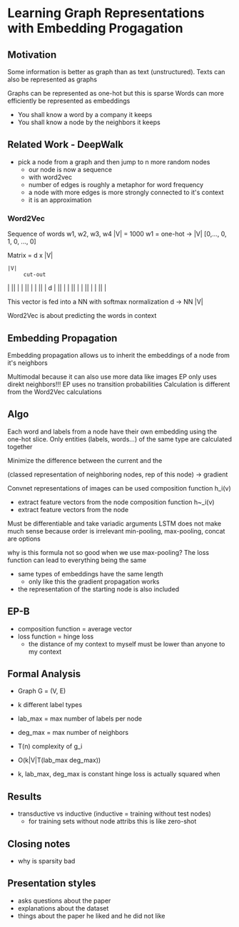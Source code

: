 # Learning Graph Representations with Embedding Progagation

## Motivation
Some information is better as graph than as text (unstructured).
Texts can also be represented as graphs

Graphs can be represented as one-hot but this is sparse
Words can more efficiently be represented as embeddings
- You shall know a word by a company it keeps
- You shall know a node by the neighbors it keeps

## Related Work - DeepWalk
- pick a node from a graph and then jump to n more random nodes
  - our node is now a sequence
  - with word2vec
  - number of edges is roughly a metaphor for word frequency
  - a node with more edges is more strongly connected to it's context
  - it is an approximation
### Word2Vec
Sequence of words w1, w2, w3, w4
|V| = 1000
w1 = one-hot -> |V| [0,..., 0, 1, 0, ..., 0]

Matrix = d x |V|
    
    |V|
         cut-out
  |      ||   |
  |      ||   |
  |      ||   |
d |      ||   |
  |      ||   |
  |      ||   |
  |      ||   |

This vector is fed into a NN with softmax normalization
d -> NN |V| 

Word2Vec is about predicting the words in context

## Embedding Propagation
Embedding propagation allows us to inherit the embeddings of a node from it's neighbors

Multimodal because it can also use more data like images
EP only uses direkt neighbors!!!
EP uses no transition probabilities
Calculation is different from the Word2Vec calculations

## Algo
Each word and labels from a node have their own embedding using the one-hot slice.
Only entities (labels, words...) of the same type are calculated together

Minimize the difference between the current and the 

(classed representation of neighboring nodes, rep of this node) -> gradient

Convnet representations of images can be used
composition function h_i(v)
- extract feature vectors from the node
composition function h~_i(v)
- extract feature vectors from the node

Must be differentiable and take variadic arguments
LSTM does not make much sense because order is irrelevant
min-pooling, max-pooling, concat are options

why is this formula not so good when we use max-pooling?
The loss function can lead to everything being the same

- same types of embeddings have the same length
  - only like this the gradient propagation works
- the representation of the starting node is also included

## EP-B
- composition function = average vector
- loss function = hinge loss
  - the distance of my context to myself must be lower than anyone to my context
## Formal Analysis
- Graph G = (V, E)
- k different label types
- lab_max = max number of labels per node
- deg_max = max number of neighbors
- T(n) complexity of g_i
- O(k|V|T(lab_max deg_max))

- k, lab_max, deg_max is constant
hinge loss is actually squared when 
## Results
- transductive vs inductive (inductive = training without test nodes)
  - for training sets without node attribs this is like zero-shot
## Closing notes


- why is sparsity bad

## Presentation styles
- asks questions about the paper
- explanations about the dataset
- things about the paper he liked and he did not like
